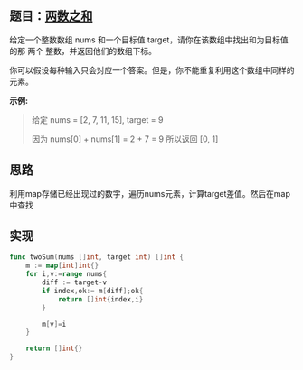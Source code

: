 ## 题目：[两数之和](https://leetcode-cn.com/problems/two-sum/)

给定一个整数数组 nums 和一个目标值 target，请你在该数组中找出和为目标值的那 两个 整数，并返回他们的数组下标。

你可以假设每种输入只会对应一个答案。但是，你不能重复利用这个数组中同样的元素。

**示例:**
> 给定 nums = [2, 7, 11, 15], target = 9
>
>因为 nums[0] + nums[1] = 2 + 7 = 9
>所以返回 [0, 1]


## 思路
利用map存储已经出现过的数字，遍历nums元素，计算target差值。然后在map中查找

## 实现
```go
func twoSum(nums []int, target int) []int {
    m := map[int]int{}
    for i,v:=range nums{
        diff := target-v
        if index,ok:= m[diff];ok{
            return []int{index,i}
        }

        m[v]=i
    }

    return []int{}
}
```